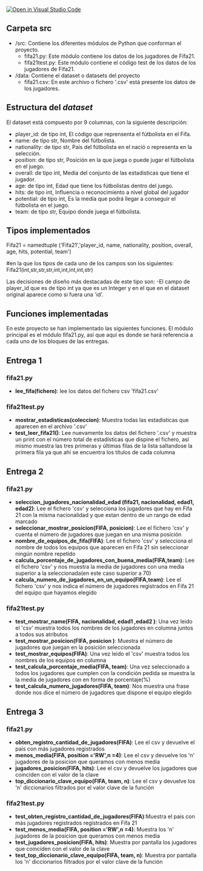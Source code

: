 [![Open in Visual Studio Code](https://classroom.github.com/assets/open-in-vscode-f059dc9a6f8d3a56e377f745f24479a46679e63a5d9fe6f495e02850cd0d8118.svg)](https://classroom.github.com/online_ide?assignment_repo_id=5942112&assignment_repo_type=AssignmentRepo)
## Carpeta src

* /src: Contiene los diferentes módulos de Python que conforman el proyecto.
  * fifa21.py: Este módulo contiene los datos de los jugadores de Fifa21.
  * fifa21test.py: Este módulo contiene el código test de los datos de los jugadores de Fifa21.
* /data: Contiene el dataset o datasets del proyecto
    * fifa21.csv: En este archivo o fichero '.csv' está presente los datos de los jugadores.
    

## Estructura del *dataset*

El dataset está compuesto por 9 columnas, con la siguiente descripción:

* player_id: de tipo int, El código que reprensenta el fútbolista en el Fifa.
* name: de tipo str, Nombre del fútbolista.
* nationality: de tipo str, País del fútbolista en el nació o representa en la selección.
* position: de tipo str, Posición en la que juega o puede jugar el fútbolista en el juego.
* overall: de tipo int, Media del conjunto de las estadisticas que tiene el jugador.
* age: de tipo int, Edad que tiene los fútbolistas dentro del juego.
* hits: de tipo int, Influencia o reconocimiento a nivel global del jugador
* potential: de tipo int, Es la media que podrá llegar a conseguir el fútbolista en el juego.
* team: de tipo str, Equipo donde juega el fútbolista.

## Tipos implementados

Fifa21 = namedtuple ('Fifa21','player_id, name, nationality, position, overall, age, hits, potential, team')

#en la que los tipos de cada uno de los campos son los siguientes:
  Fifa21(int,str,str,str,int,int,int,int,str)

Las decisiones de diseño más destacadas de este tipo son:
  -El campo de player_id que es de tipo int ya que es un Integer y en el que en el dataset original aparece como si fuera una 'id'. 

## Funciones implementadas
En este proyecto se han implementado las siguientes funciones. El módulo principal es el módulo fifa21.py, así que aquí es donde se hará referencia a cada uno de los bloques de las entregas.

## Entrega 1
### fifa21.py
* **lee_fifa(fichero)**: lee los datos del fichero csv 'fifa21.csv'

### fifa21test.py
* **mostrar_estadisticas(coleccion)**: Muestra todas las estadisticas que aparecen en el archivo '.csv'
* **test_leer_fifa21()**: Lee nuevamente los datos del fichero '.csv' y muestra un print con el número total de estadísticas que dispine el fichero, así mismo muestra las tres primeras y últimas filas de la lista saltandose la primera fila ya que ahí se encuentra los títulos de cada columna

## Entrega 2
### fifa21.py
* **seleccion_jugadores_nacionalidad_edad (fifa21, nacionalidad, edad1, edad2)**: Lee el fichero 'csv' y selecciona los jugadores que hay en Fifa 21 con la misma nacionalidad y que estan dentro de un rango de edad marcado
* **seleccionar_mostrar_posicion(FIFA, posicion)**: Lee el fichero 'csv' y cuenta el número de jugadores que juegan en una misma posición
* **nombre_de_equipos_de_fifa(FIFA)**: Lee el fichero 'csv' y selecciona el nombre de todos los equipos que aparecen en Fifa 21 sin seleccionar ningún nombre repetido
* **calcula_porcentaje_de_jugadores_con_buena_media(FIFA,team)**: Lee el fichero 'csv' y nos muestra la media de jugadores con una media superior a la seleccionada(en este caso superior a 70)
* **calcula_numero_de_jugadores_en_un_equipo(FIFA,team)**: Lee el fichero 'csv' y nos indica el número de jugadores registrados en Fifa 21 del equipo que hayamos elegido 

### fifa21test.py
* **test_mostrar_name(FIFA, nacionalidad, edad1 ,edad2 )**: Una vez leido el 'csv' muestra todos los nombres de los jugadores en columna juntos a todos sus atributos
* **test_mostrar_posicion(FIFA, posicion )**: Muestra el número de jugadores que juegan en la posición seleccionada 
* **test_mostrar_equipos(FIFA)**: Una vez leido el 'csv' muestra todos los nombres de los equipos en columna
* **test_calcula_porcentaje_media(FIFA, team)**: Una vez seleccionado a todos los jugadores que cumplen con la condición pedida se muestra la la media de jugadores con en forma de porcentaje(%)
* **test_calcula_numero_jugadores(FIFA, team)**: Nos muestra una frase donde nos dice el número de jugadores que dispone el equipo elegido

## Entrega 3
### fifa21.py
* **obten_registro_cantidad_de_jugadores(FIFA)**: Lee el csv y devuelve el país con más jugadores registrados
* **menos_media(FIFA, position ='RW',n =4)**: Lee el csv y devuelve los 'n' jugadores de la posicion que queramos con menos media
* **jugadores_posicion(FIFA, hits)**: Lee el csv y devuelve los jugadores que coinciden con el valor de la clave
* **top_diccionario_clave_equipo(FIFA, team, n)**: Lee el csv y devuelve los 'n' diccionarios filtrados por el valor clave de la función

### fifa21test.py  
* **test_obten_registro_cantidad_de_jugadores(FIFA)**:Muestra el pais con más jugadores registrados registrados en Fifa 21
* **test_menos_media(FIFA, position ='RW',n =4)**: Muestra los 'n' jugadores de la posicion que queramos con menos media
* **test_jugadores_posicion(FIFA, hits)**: Muestra por pantalla los jugadores que coinciden con el valor de la clave
* **test_top_diccionario_clave_equipo(FIFA, team, n)**: Muestra por pantalla los 'n' diccionarios filtrados por el valor clave de la función
